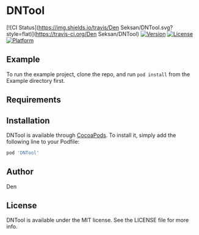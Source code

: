 # DNTool

[![CI Status](https://img.shields.io/travis/Den Seksan/DNTool.svg?style=flat)](https://travis-ci.org/Den Seksan/DNTool)
[![Version](https://img.shields.io/cocoapods/v/DNTool.svg?style=flat)](https://cocoapods.org/pods/DNTool)
[![License](https://img.shields.io/cocoapods/l/DNTool.svg?style=flat)](https://cocoapods.org/pods/DNTool)
[![Platform](https://img.shields.io/cocoapods/p/DNTool.svg?style=flat)](https://cocoapods.org/pods/DNTool)

## Example

To run the example project, clone the repo, and run `pod install` from the Example directory first.

## Requirements

## Installation

DNTool is available through [CocoaPods](https://cocoapods.org). To install
it, simply add the following line to your Podfile:

```ruby
pod 'DNTool'
```

## Author

Den

## License

DNTool is available under the MIT license. See the LICENSE file for more info.
